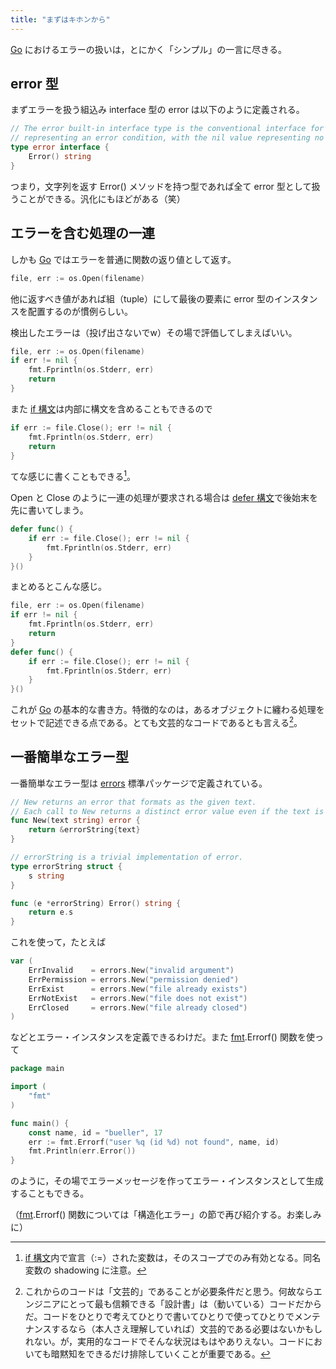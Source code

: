 ```yaml
---
title: "まずはキホンから"
---
```


[Go] におけるエラーの扱いは，とにかく「シンプル」の一言に尽きる。

## error 型

まずエラーを扱う組込み interface 型の error は以下のように定義される。

```go
// The error built-in interface type is the conventional interface for
// representing an error condition, with the nil value representing no error.
type error interface {
    Error() string
}
```

つまり，文字列を返す Error() メソッドを持つ型であれば全て error 型として扱うことができる。汎化にもほどがある（笑）

## エラーを含む処理の一連

しかも [Go] ではエラーを普通に関数の返り値として返す。

```go
file, err := os.Open(filename)
```

他に返すべき値があれば組（tuple）にして最後の要素に error 型のインスタンスを配置するのが慣例らしい。

検出したエラーは（投げ出さないでw）その場で評価してしまえばいい。

```go
file, err := os.Open(filename)
if err != nil {
    fmt.Fprintln(os.Stderr, err)
    return
}
```

また [if 構文][if]は内部に構文を含めることもできるので

```go
if err := file.Close(); err != nil {
    fmt.Fprintln(os.Stderr, err)
    return
}
```

てな感じに書くこともできる[^if]。

[^if]: [if 構文][if]内で宣言（:=）された変数は，そのスコープでのみ有効となる。同名変数の shadowing に注意。

Open と Close のように一連の処理が要求される場合は [defer 構文][defer]で後始末を先に書いてしまう。

```go
defer func() {
    if err := file.Close(); err != nil {
        fmt.Fprintln(os.Stderr, err)
    }
}()
```

まとめるとこんな感じ。

```go
file, err := os.Open(filename)
if err != nil {
    fmt.Fprintln(os.Stderr, err)
    return
}
defer func() {
    if err := file.Close(); err != nil {
        fmt.Fprintln(os.Stderr, err)
    }
}()
```

これが [Go] の基本的な書き方。特徴的なのは，あるオブジェクトに纏わる処理をセットで記述できる点である。とても文芸的なコードであるとも言える[^bb]。

[^bb]: これからのコードは「文芸的」であることが必要条件だと思う。何故ならエンジニアにとって最も信頼できる「設計書」は（動いている）コードだからだ。コードをひとりで考えてひとりで書いてひとりで使ってひとりでメンテナンスするなら（本人さえ理解していれば）文芸的である必要はないかもしれない。が，実用的なコードでそんな状況はもはやありえない。コードにおいても暗黙知をできるだけ排除していくことが重要である。

## 一番簡単なエラー型

一番簡単なエラー型は [errors] 標準パッケージで定義されている。

```go:errors/errors.go
// New returns an error that formats as the given text.
// Each call to New returns a distinct error value even if the text is identical.
func New(text string) error {
    return &errorString{text}
}

// errorString is a trivial implementation of error.
type errorString struct {
    s string
}

func (e *errorString) Error() string {
    return e.s
}
```

これを使って，たとえば

```go:internal/oserror/errors.go
var (
    ErrInvalid    = errors.New("invalid argument")
    ErrPermission = errors.New("permission denied")
    ErrExist      = errors.New("file already exists")
    ErrNotExist   = errors.New("file does not exist")
    ErrClosed     = errors.New("file already closed")
)
```

などとエラー・インスタンスを定義できるわけだ。また [fmt].Errorf() 関数を使って

```go
package main

import (
    "fmt"
)

func main() {
    const name, id = "bueller", 17
    err := fmt.Errorf("user %q (id %d) not found", name, id)
    fmt.Println(err.Error())
}
```

のように，その場でエラーメッセージを作ってエラー・インスタンスとして生成することもできる。

（[fmt].Errorf() 関数については「構造化エラー」の節で再び紹介する。お楽しみに）

[Go]: https://golang.org/ "The Go Programming Language"
[if]: https://golang.org/ref/spec#If_statements "The Go Programming Language Specification - The Go Programming Language"
[defer]: https://golang.org/ref/spec#Defer_statements "The Go Programming Language Specification - The Go Programming Language"
[errors]: https://golang.org/pkg/errors/ "errors - The Go Programming Language"
[os]: https://golang.org/pkg/os/ "os - The Go Programming Language"
[fmt]: https://golang.org/pkg/fmt/ "fmt - The Go Programming Language"
<!-- eof -->
